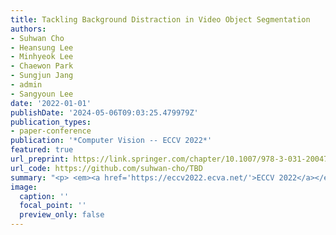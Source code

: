 ```yaml
---
title: Tackling Background Distraction in Video Object Segmentation
authors:
- Suhwan Cho
- Heansung Lee
- Minhyeok Lee
- Chaewon Park
- Sungjun Jang
- admin
- Sangyoun Lee
date: '2022-01-01'
publishDate: '2024-05-06T09:03:25.479979Z'
publication_types:
- paper-conference
publication: '*Computer Vision -- ECCV 2022*'
featured: true
url_preprint: https://link.springer.com/chapter/10.1007/978-3-031-20047-2_26
url_code: https://github.com/suhwan-cho/TBD
summary: "<p> <em><a href='https://eccv2022.ecva.net/'>ECCV 2022</a></em> </p>"
image:
  caption: ''
  focal_point: ''
  preview_only: false
---
```


